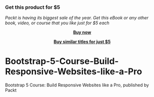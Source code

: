 
### Get this product for $5

<i>Packt is having its biggest sale of the year. Get this eBook or any other book, video, or course that you like just for $5 each</i>


<b><p align='center'>[Buy now](https://packt.link/9781804617915)</p></b>


<b><p align='center'>[Buy similar titles for just $5](https://subscription.packtpub.com/search)</p></b>


# Bootstrap-5-Course-Build-Responsive-Websites-like-a-Pro
Bootstrap 5 Course: Build Responsive Websites like a Pro, published by Packt

